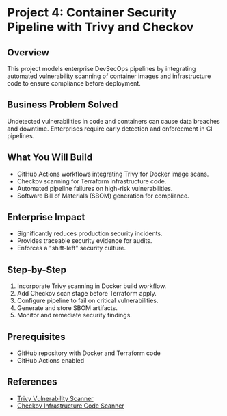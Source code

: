 # Project 4: Container Security Pipeline with Trivy and Checkov

## Overview

This project models enterprise DevSecOps pipelines by integrating automated vulnerability scanning of container images and infrastructure code to ensure compliance before deployment.

## Business Problem Solved

Undetected vulnerabilities in code and containers can cause data breaches and downtime. Enterprises require early detection and enforcement in CI pipelines.

## What You Will Build

- GitHub Actions workflows integrating Trivy for Docker image scans.
- Checkov scanning for Terraform infrastructure code.
- Automated pipeline failures on high-risk vulnerabilities.
- Software Bill of Materials (SBOM) generation for compliance.

## Enterprise Impact

- Significantly reduces production security incidents.
- Provides traceable security evidence for audits.
- Enforces a "shift-left" security culture.

## Step-by-Step

1. Incorporate Trivy scanning in Docker build workflow.
2. Add Checkov scan stage before Terraform apply.
3. Configure pipeline to fail on critical vulnerabilities.
4. Generate and store SBOM artifacts.
5. Monitor and remediate security findings.

## Prerequisites

- GitHub repository with Docker and Terraform code
- GitHub Actions enabled

## References

- [Trivy Vulnerability Scanner](https://aquasecurity.github.io/trivy/)
- [Checkov Infrastructure Code Scanner](https://www.checkov.io/)
